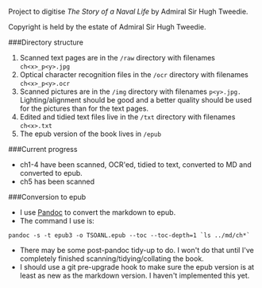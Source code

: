 Project to digitise *The Story of a Naval Life* by Admiral Sir Hugh Tweedie.

Copyright is held by the estate of Admiral Sir Hugh Tweedie.

###Directory structure

1. Scanned text pages are in the `/raw` directory with filenames `ch<x>_p<y>.jpg`
2. Optical character recognition files in the `/ocr` directory with filenames `ch<x>_p<y>.ocr`
3. Scanned pictures are in the `/img` directory with filenames `p<y>.jpg.` Lighting/alignment should be good and a better quality should be used for the pictures than for the text pages.
4. Edited and tidied text files live in the `/txt` directory with filenames `ch<x>.txt`
5. The epub version of the book lives in `/epub`

###Current progress

- ch1-4 have been scanned, OCR'ed, tidied to text, converted to MD and converted to epub.
- ch5 has been scanned

###Conversion to epub

- I use [Pandoc](http://pandoc.org/) to convert the markdown to epub.
- The command I use is:

```
pandoc -s -t epub3 -o TSOANL.epub --toc --toc-depth=1 `ls ../md/ch*`
```

- There may be some post-pandoc tidy-up to do. I won't do that until I've completely finished scanning/tidying/collating the book.
- I should use a git pre-upgrade hook to make sure the epub version is at least as new as the markdown version. I haven't implemented this yet.